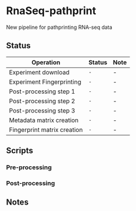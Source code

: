 # RnaSeq-pathprint
New pipeline for pathprinting RNA-seq data

## Status
Operation | Status | Note
--- | --- | ---
Experiment download | `-` | -
Experiment Fingerprinting | `-` | -
Post-processing step 1 | `-` | -
Post-processing step 2 | `-` | -
Post-processing step 3 | `-` | -
Metadata matrix creation | `-` | -
Fingerprint matrix creation | `-` | -

## Scripts

### Pre-processing


### Post-processing


## Notes
